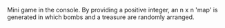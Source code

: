 Mini game in the console. By providing a positive integer, an n x n 'map' is generated in which bombs and a treasure are randomly arranged.
